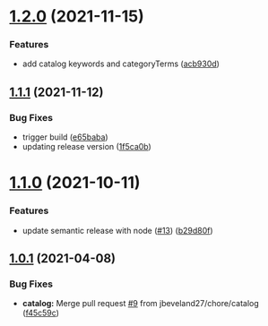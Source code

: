 # [1.2.0](https://github.com/newrelic/nr1-pathpoint/compare/v1.1.1...v1.2.0) (2021-11-15)


### Features

* add catalog keywords and categoryTerms ([acb930d](https://github.com/newrelic/nr1-pathpoint/commit/acb930d16227d65db053acbf6d705665ac8605b6))

## [1.1.1](https://github.com/newrelic/nr1-pathpoint/compare/v1.1.0...v1.1.1) (2021-11-12)


### Bug Fixes

* trigger build ([e65baba](https://github.com/newrelic/nr1-pathpoint/commit/e65baba98561d02e882a627ce1e05015438f5b91))
* updating release version ([1f5ca0b](https://github.com/newrelic/nr1-pathpoint/commit/1f5ca0bb38b602279be4c47aa47d50634229c09e))

# [1.1.0](https://github.com/newrelic/nr1-pathpoint/compare/v1.0.1...v1.1.0) (2021-10-11)


### Features

* update semantic release with node ([#13](https://github.com/newrelic/nr1-pathpoint/issues/13)) ([b29d80f](https://github.com/newrelic/nr1-pathpoint/commit/b29d80fa0bc4a4ce96bce5613508caca5b79c1f9))

## [1.0.1](https://github.com/newrelic/nr1-pathpoint/compare/v1.0.0...v1.0.1) (2021-04-08)


### Bug Fixes

* **catalog:** Merge pull request [#9](https://github.com/newrelic/nr1-pathpoint/issues/9) from jbeveland27/chore/catalog ([f45c59c](https://github.com/newrelic/nr1-pathpoint/commit/f45c59c82a11c6543c346c67e8c1815908d20a14))
